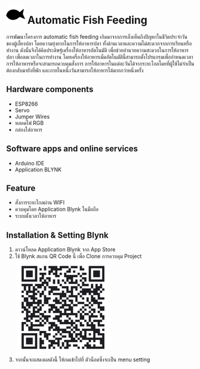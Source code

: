 # ![](IMG/Fish.png) Automatic Fish Feeding
การพัฒนาโครงการ automatic fish feeding เกิดมาจากการเล็งเห็นถึงปัญหาในชีวิตประจำวันของผู้เลี้ยงปลา โดยความยุ่งยากในการให้อาหารปลา ทั้งด้านเวลาและความไม่สะดวกจากการเรียนหรือทำงาน ดังนั้นจึงได้คิดประดิษฐ์เครื่องให้อาหารอัตโนมัติ เพื่อช่วยอำนวยความสะดวกในการให้อาหารปลา เพื่อลดเวลาในการทำงาน โดยเครื่องให้อาหารเม็ดอัตโนมัตินี้สามารถตั้งโปรแกรมเพื่อกำหนดเวลาการให้อาหารหรือจะสามารถควบคุมสั่งการ การให้อาหารในแต่ละวันได้จากระยะไกลโดยที่ผู้ใช้ไม่จำเป็นต้องกลับมายังที่พัก และภายในหนึ่งวันสามารถให้อาหารได้มากกว่าหนึ่งครั้ง
## Hardware components
* ESP8266
* Servo
* Jumper Wires 
* หลอดไฟ RGB
* กล่องใส่อาหาร
## Software apps and online services
* Arduino IDE
* Application BLYNK
## Feature
* สั่งการระยะไกลผ่าน WIFI
* ควบคุมโดย Application Blynk ในมือถือ
* ระบบตั้งเวลาให้อาหาร
## Installation & Setting Blynk
1. ดาวน์โหลด Application Blynk จาก App Store
2. ใช้ Blynk สแกน QR Code นี้ เพื่อ Clone การควบคุม Project<br>
![](IMG/QR-Blynk.png)
3. จากนั้นจะแสดงผลดังนี้ ให้กดเข้าไปที่ ตัวน็อตซึ่งจะเป็น menu setting
